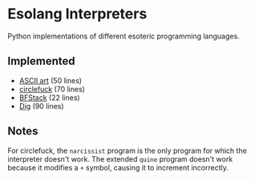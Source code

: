 # Esolang Interpreters
Python implementations of different esoteric programming languages.

## Implemented
-   [ASCII art](https://esolangs.org/wiki/ASCII_art) (50 lines)
-   [circlefuck](https://esolangs.org/wiki/Circlefuck) (70 lines)
-   [BFStack](https://esolangs.org/wiki/BFStack) (22 lines)
-   [Dig](https://esolangs.org/wiki/Dig) (90 lines)

## Notes
For circlefuck, the `narcissist` program is the only program for which the interpreter doesn't work. The extended `quine` program doesn't work because it modifies a `+` symbol, causing it to increment incorrectly.
